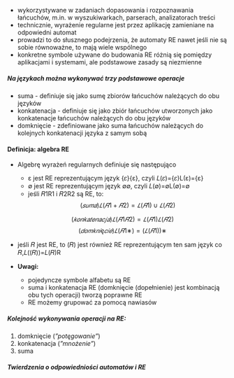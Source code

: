 - wykorzystywane w zadaniach dopasowania i rozpoznawania łańcuchów, m.in. w wyszukiwarkach, parserach, analizatorach treści
- technicznie, wyrażenie regularne jest przez aplikację zamieniane na odpowiedni automat
- prowadzi to do słusznego podejrzenia, że automaty RE nawet jeśli nie są sobie równoważne, to mają wiele wspólnego
- konkretne symbole używane do budowania RE różnią się pomiędzy aplikacjami i systemami, ale podstawowe zasady są niezmienne

##### Na językach można wykonywać trzy podstawowe operacje
- suma - definiuje się jako sumę zbiorów łańcuchów należących do obu języków
- konkatenacja - definiuje się jako zbiór łańcuchów utworzonych jako konkatenacje łańcuchów należących do obu języków
- domknięcie - zdefiniowane jako suma łańcuchów należących  do kolejnych konkatenacji języka z samym sobą

#### Definicja: algebra RE
- Algebrę wyrażeń regularnych definiuje się następująco
	- ε﻿ jest RE reprezentującym język {𝜀}{ε}﻿, czyli 𝐿(𝜀)={𝜀}L(ε)={ε}﻿
	- ∅﻿ jest RE reprezentującym język ∅∅﻿, czyli 𝐿(∅)=∅L(∅)=∅﻿
	- jeśli 𝑅1R1​﻿ i 𝑅2R2​﻿ są RE, to:
    $$(𝑠𝑢𝑚𝑎)𝐿(𝑅1+𝑅2)=𝐿(𝑅1)∪𝐿(𝑅2)$$
    
    $$(𝑘𝑜𝑛𝑘𝑎𝑡𝑒𝑛𝑎𝑐𝑗𝑎)𝐿(𝑅1𝑅2)=𝐿(𝑅1)𝐿(𝑅2)$$
    $$(𝑑𝑜𝑚𝑘𝑛𝑖ę𝑐𝑖𝑒)𝐿(𝑅1∗)=(𝐿(𝑅1))∗$$

- jeśli 𝑅﻿ jest RE, to (𝑅)﻿ jest również RE reprezentującym ten sam język co 𝑅,𝐿((𝑅))=𝐿(𝑅)R
- **Uwagi:**
	- pojedyncze symbole alfabetu są RE
	- suma i konkatenacja RE (domknięcie (dopełnienie) jest kombinacją obu tych operacji) tworzą poprawne RE
	- RE możemy grupować za pomocą nawiasów

##### Kolejność wykonywania operacji na RE:
1. domknięcie (_”potęgowanie”_)
2. konkatenacja (_”mnożenie”_)
3. suma

##### Twierdzenia o odpowiedniości automatów i RE
